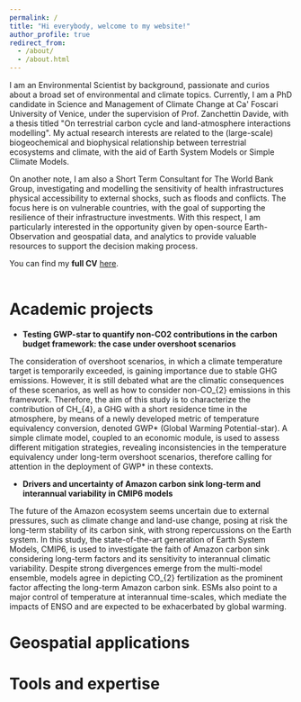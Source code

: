 ```yaml
---
permalink: /
title: "Hi everybody, welcome to my website!"
author_profile: true
redirect_from: 
  - /about/
  - /about.html
---
```



I am an Environmental Scientist by background, passionate and curios about a broad set of environmental and climate topics.
Currently, I am a PhD candidate in Science and Management of Climate Change at Ca' Foscari University of Venice, under the supervision of Prof. Zanchettin Davide, with a thesis titled "On terrestrial carbon cycle and land-atmosphere interactions modelling".
My actual research interests are related to the (large-scale) biogeochemical and biophysical relationship between terrestrial ecosystems and climate, with the aid of Earth System Models or Simple Climate Models.

On another note, I am also a Short Term Consultant for The World Bank Group, investigating and modelling the sensitivity of health infrastructures physical accessibility to external shocks, such as floods and conflicts. The focus here is on vulnerable countries, with the goal of supporting the resilience of their infrastructure investments. 
With this respect, I am particularly interested in the opportunity given by open-source Earth-Observation and geospatial data, and analytics to provide valuable resources to support the decision making process.

You can find my **full CV** [here](https://Matteo-Mastro.github.io/files/CV_Mastropierro_Europass_0125.pdf). <br/><br/>

Academic projects
======

- **Testing GWP-star to quantify non-CO2 contributions in the carbon budget framework: the case under overshoot scenarios**

The consideration of overshoot scenarios, in which a climate temperature target is temporarily exceeded, is gaining importance due to stable GHG emissions. However, it is still debated what are the climatic consequences of these scenarios, as well as how to consider non-CO_{2} emissions in this framework. Therefore, the aim of this study is to characterize the contribution of CH_{4}, a GHG with a short residence time in the atmosphere, by means of a newly developed metric of temperature equivalency conversion, denoted GWP* (Global Warming Potential-star). A simple climate model, coupled to an economic module, is used to assess different mitigation strategies, revealing inconsistencies in the temperature equivalency under long-term overshoot scenarios, therefore calling for attention in the deployment of GWP* in these contexts.

- **Drivers and uncertainty of Amazon carbon sink long-term and interannual variability in CMIP6 models**

The future of the Amazon ecosystem seems uncertain due to external pressures, such as climate change and land-use change, posing at risk the long-term stability of its carbon sink, with strong repercussions on the Earth system. In this study, the state-of-the-art generation of Earth System Models, CMIP6, is used to investigate the faith of Amazon carbon sink considering long-term factors and its sensitivity to interannual climatic variability. Despite strong divergences emerge from the multi-model ensemble, models agree in depicting CO_{2} fertilization as the prominent factor affecting the long-term Amazon carbon sink. ESMs also point to a major control of temperature at interannual time-scales, which mediate the impacts of ENSO and are expected to be exhacerbated by global warming. 

Geospatial applications
======


Tools and expertise
======

